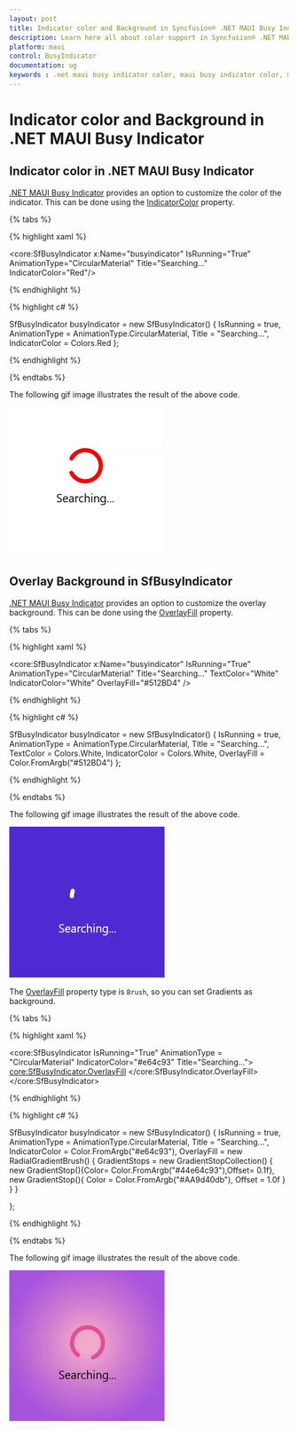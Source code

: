 ```yaml
---
layout: post
title: Indicator color and Background in Syncfusion® .NET MAUI Busy Indicator.
description: Learn here all about color support in Syncfusion® .NET MAUI Busy Indicator control (SfBusyIndicator) and more.
platform: maui
control: BusyIndicator
documentation: ug
keywords : .net maui busy indicator color, maui busy indicator color, maui busy indicator customize.
---
```

# Indicator color and Background in .NET MAUI Busy Indicator

## Indicator color in .NET MAUI Busy Indicator 

[.NET MAUI Busy Indicator](https://help.syncfusion.com/cr/maui/Syncfusion.Maui.Core.SfBusyIndicator.html?tabs=tabid-1) provides an option to customize the color of the indicator. This can be done using the [IndicatorColor](https://help.syncfusion.com/cr/maui/Syncfusion.Maui.Core.SfBusyIndicator.html#Syncfusion_Maui_Core_SfBusyIndicator_IndicatorColor) property.

{% tabs %}

{% highlight xaml %}

    
<core:SfBusyIndicator x:Name="busyindicator"
                      IsRunning="True"
                      AnimationType="CircularMaterial"
                      Title="Searching..."
                      IndicatorColor="Red"/>           
 
{% endhighlight %}

{% highlight c# %}

SfBusyIndicator busyIndicator = new SfBusyIndicator()
{
    IsRunning = true,
    AnimationType = AnimationType.CircularMaterial,
    Title = "Searching...",
    IndicatorColor = Colors.Red
};

{% endhighlight %}

{% endtabs %}

The following gif image illustrates the result of the above code.

![Indicator Color](Images/IndicatorColor/IndicatorColor.gif)

## Overlay Background in SfBusyIndicator

[.NET MAUI Busy Indicator](https://help.syncfusion.com/cr/maui/Syncfusion.Maui.Core.SfBusyIndicator.html) provides an option to customize the overlay background. This can be done using the [OverlayFill](https://help.syncfusion.com/cr/maui/Syncfusion.Maui.Core.SfBusyIndicator.html#Syncfusion_Maui_Core_SfBusyIndicator_OverlayFill)  property.

{% tabs %}

{% highlight xaml %}

<core:SfBusyIndicator x:Name="busyindicator"
                      IsRunning="True"
                      AnimationType="CircularMaterial"
                      Title="Searching..."
                      TextColor="White"
                      IndicatorColor="White"
                      OverlayFill="#512BD4" />       

{% endhighlight %}

{% highlight c# %}

SfBusyIndicator busyIndicator = new SfBusyIndicator()
{
    IsRunning = true,
    AnimationType = AnimationType.CircularMaterial,
    Title = "Searching...",
    TextColor = Colors.White,
    IndicatorColor = Colors.White,
    OverlayFill = Color.FromArgb("#512BD4")
};
 
{% endhighlight %}

{% endtabs %}

The following gif image illustrates the result of the above code.

![Overlay Fill](Images/IndicatorColor/OverlayFillColor.gif)

The [OverlayFill](https://help.syncfusion.com/cr/maui/Syncfusion.Maui.Core.SfBusyIndicator.html#Syncfusion_Maui_Core_SfBusyIndicator_OverlayFill) property type is `Brush`, so you can set Gradients as background.

{% tabs %}

{% highlight xaml %}

<core:SfBusyIndicator IsRunning="True" 
                      AnimationType = "CircularMaterial"
                      IndicatorColor="#e64c93" 
                      Title="Searching...">
    <core:SfBusyIndicator.OverlayFill>
        <RadialGradientBrush>
            <GradientStop Color="#44e64c93"
                Offset="0.1" />
            <GradientStop Color="#AA9d40db"
                Offset="1.0" />
        </RadialGradientBrush>
    </core:SfBusyIndicator.OverlayFill>
</core:SfBusyIndicator>  

{% endhighlight %}

{% highlight c# %}
  
SfBusyIndicator busyIndicator = new SfBusyIndicator()
{
    IsRunning = true,
    AnimationType = AnimationType.CircularMaterial,
    Title = "Searching...",
    IndicatorColor = Color.FromArgb("#e64c93"),
    OverlayFill = new RadialGradientBrush()
    {
        GradientStops = new GradientStopCollection()
                            {
                                new GradientStop(){Color= Color.FromArgb("#44e64c93"),Offset= 0.1f},
                                new GradientStop(){ Color = Color.FromArgb("#AA9d40db"), Offset = 1.0f }
                            }
    }

};

{% endhighlight %}

{% endtabs %}

The following gif image illustrates the result of the above code.

![Overlay Fill](Images/IndicatorColor/OverlayFillBrush.gif)

